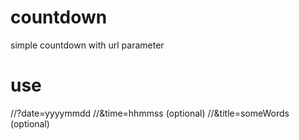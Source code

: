 # countdown
simple countdown with url parameter
# use
//?date=yyyymmdd
//&time=hhmmss (optional)
//&title=someWords (optional)
